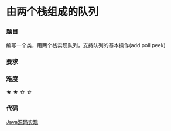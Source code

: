 # 由两个栈组成的队列

### 题目

编写一个类，用两个栈实现队列，支持队列的基本操作(add poll peek)

### ~~要求~~



### 难度

 ★ ★ ☆ ☆

### 代码

 [Java源码实现](../../src/Stack/Stack2.java)
